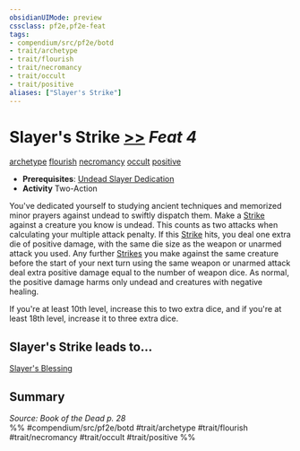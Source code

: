 ```yaml
---
obsidianUIMode: preview
cssclass: pf2e,pf2e-feat
tags:
- compendium/src/pf2e/botd
- trait/archetype
- trait/flourish
- trait/necromancy
- trait/occult
- trait/positive
aliases: ["Slayer's Strike"]
---
```

# Slayer's Strike  [>>](/rules/core-rulebook/chapter-9-playing-the-game.md#Actions "Two-Action") *Feat 4*  
[archetype](/rules/traits/archetype.md)  [flourish](/rules/traits/flourish.md)  [necromancy](/rules/traits/necromancy.md)  [occult](/rules/traits/occult.md)  [positive](/rules/traits/positive.md)  

- **Prerequisites**: [Undead Slayer Dedication](/compendium/feats/undead-slayer-dedication-botd.md)
- **Activity** Two-Action

You've dedicated yourself to studying ancient techniques and memorized minor prayers against undead to swiftly dispatch them. Make a [Strike](/rules/actions/strike.md) against a creature you know is undead. This counts as two attacks when calculating your multiple attack penalty. If this [Strike](/rules/actions/strike.md) hits, you deal one extra die of positive damage, with the same die size as the weapon or unarmed attack you used. Any further [Strikes](/rules/actions/strike.md) you make against the same creature before the start of your next turn using the same weapon or unarmed attack deal extra positive damage equal to the number of weapon dice. As normal, the positive damage harms only undead and creatures with negative healing.

If you're at least 10th level, increase this to two extra dice, and if you're at least 18th level, increase it to three extra dice.

## Slayer's Strike leads to...

[Slayer's Blessing](/compendium/feats/slayers-blessing-botd.md)

## Summary

*Source: Book of the Dead p. 28*  
%% #compendium/src/pf2e/botd #trait/archetype #trait/flourish #trait/necromancy #trait/occult #trait/positive %%